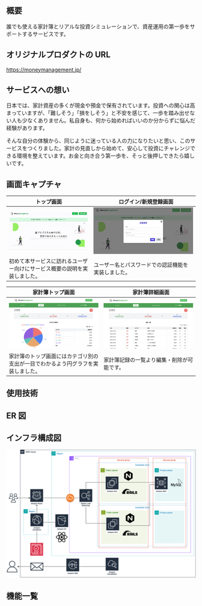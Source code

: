 ## 概要
誰でも使える家計簿とリアルな投資シミュレーションで、資産運用の第一歩をサポートするサービスです。

## オリジナルプロダクトの URL
https://moneymanagement.jp/

## サービスへの想い
日本では、家計資産の多くが現金や預金で保有されています。投資への関心は高まっていますが、「難しそう」「損をしそう」と不安を感じて、一歩を踏み出せない人も少なくありません。私自身も、何から始めればいいのか分からずに悩んだ経験があります。

そんな自分の体験から、同じように迷っている人の力になりたいと思い、このサービスをつくりました。家計の見直しから始めて、安心して投資にチャレンジできる環境を整えています。お金と向き合う第一歩を、そっと後押しできたら嬉しいです。

## 画面キャプチャ
| トップ画面 |　ログイン/新規登録画面 |
| ---- | ---- |
| ![ホーム画面のスクロールデモ](./document/img/home_scroll.gif) | ![ログイン画面](./document/img/signup_scrreen.png) |
| 初めて本サービスに訪れるユーザー向けにサービス概要の説明を実装しました。 | ユーザー名とパスワードでの認証機能を実装しました。 |

| 家計簿トップ画面 |　家計簿詳細画面 |
| ---- | ---- |
| ![家計簿トップ画面](./document/img/expense_top_screen.png) | ![家計簿詳細画面](./document/img/expense_detail_screen.png) |
| 家計簿のトップ画面にはカテゴリ別の支出が一目でわかるよう円グラフを実装しました。 | 家計簿記録の一覧より編集・削除が可能です。 |


## 使用技術


## ER 図


## インフラ構成図
![document/img/システム構成図.png](document/img/システム構成図.png)

## 機能一覧
